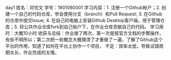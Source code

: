 day1
姓名：邓忧文
学号：1901080001
学习内容：1. 注册一个Github帐户；2. 创建一个自己的代码仓库，学会使用分支（branch）和Pull Request; 3. 在Github的仓库中提交Issue; 4. 在自己的电脑上安装Github Desktop客户端，用于管理仓库；5. 将公共作业仓库fork到自己账户下，在作业仓库贡献自己的代码。
学习用时：大概10小时
收获与总结：作业做了两次，第一次是按官方文档的步鄹操作，有些不明所以；第二次把一些概念大概理清了才重做了一遍，了解了Github这个平台的作用，知道了如何在平台上协作一个项目，
不足：效率太低，导致试错周期太长，作业完成的太慢。